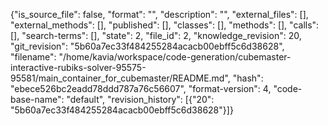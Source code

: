 {"is_source_file": false, "format": "", "description": "", "external_files": [], "external_methods": [], "published": [], "classes": [], "methods": [], "calls": [], "search-terms": [], "state": 2, "file_id": 2, "knowledge_revision": 20, "git_revision": "5b60a7ec33f484255284acacb00ebff5c6d38628", "filename": "/home/kavia/workspace/code-generation/cubemaster-interactive-rubiks-solver-95575-95581/main_container_for_cubemaster/README.md", "hash": "ebece526bc2eadd78ddd787a76c56607", "format-version": 4, "code-base-name": "default", "revision_history": [{"20": "5b60a7ec33f484255284acacb00ebff5c6d38628"}]}